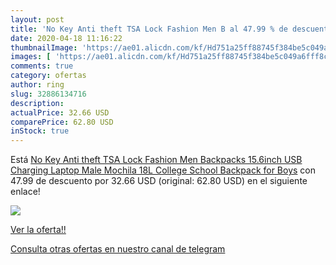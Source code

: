 ```yaml
---
layout: post
title: 'No Key Anti theft TSA Lock Fashion Men B al 47.99 % de descuento'
date: 2020-04-18 11:16:22
thumbnailImage: 'https://ae01.alicdn.com/kf/Hd751a25ff88745f384be5c049a6fff8cl/No-Key-Anti-theft-TSA-Lock-Fashion-Men-Backpacks-15-6inch-USB-Charging-Laptop-Male-Mochila.jpg_350x350._SL200_.jpg'
images: [ 'https://ae01.alicdn.com/kf/Hd751a25ff88745f384be5c049a6fff8cl/No-Key-Anti-theft-TSA-Lock-Fashion-Men-Backpacks-15-6inch-USB-Charging-Laptop-Male-Mochila.jpg_350x350._SL200_.jpg' ]
comments: true
category: ofertas
author: ring
slug: 32886134716
description:
actualPrice: 32.66 USD
comparePrice: 62.80 USD
inStock: true
---
```


Está [No Key Anti theft TSA Lock Fashion Men Backpacks 15.6inch USB Charging Laptop Male Mochila 18L College School Backpack for Boys](https://www.amazon.com/dp/32886134716/?tag=redken08-20) con 47.99 de descuento por 32.66 USD (original: 62.80 USD) en el siguiente enlace!

[![](https://ae01.alicdn.com/kf/Hd751a25ff88745f384be5c049a6fff8cl/No-Key-Anti-theft-TSA-Lock-Fashion-Men-Backpacks-15-6inch-USB-Charging-Laptop-Male-Mochila.jpg_350x350._SL200_.jpg)](https://www.amazon.com/dp/32886134716/?tag=redken08-20)

[Ver la oferta!!](https://www.amazon.com/dp/32886134716/?tag=redken08-20)

[Consulta otras ofertas en nuestro canal de telegram](https://t.me/s/ofertas25)
